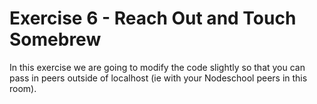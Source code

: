 Exercise 6 - Reach Out and Touch Somebrew
=========================================

In this exercise we are going to modify the code slightly so that you can pass in peers outside of localhost (ie with your Nodeschool peers in this room).
